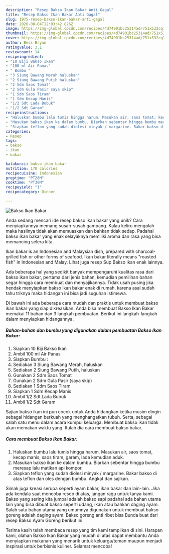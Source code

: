```yaml
---
description: "Resep Bakso Ikan Bakar Anti Gagal"
title: "Resep Bakso Ikan Bakar Anti Gagal"
slug: 1975-resep-bakso-ikan-bakar-anti-gagal
date: 2020-08-04T12:03:42.826Z
image: https://img-global.cpcdn.com/recipes/4d74901bc25314ad/751x532cq70/bakso-ikan-bakar-foto-resep-utama.jpg
thumbnail: https://img-global.cpcdn.com/recipes/4d74901bc25314ad/751x532cq70/bakso-ikan-bakar-foto-resep-utama.jpg
cover: https://img-global.cpcdn.com/recipes/4d74901bc25314ad/751x532cq70/bakso-ikan-bakar-foto-resep-utama.jpg
author: Bess Bryan
ratingvalue: 3.1
reviewcount: 14
recipeingredient:
- "10 Biji Bakso Ikan"
- "100 ml Air Panas"
- " Bumbu "
- "3 Siung Bawang Merah haluskan"
- "2 Siung Bawang Putih haluskan"
- "2 Sdm Saos Tomat"
- "2 Sdm Gula Pasir saya skip"
- "1 Sdm Saos Tiram"
- "1 Sdm Kecap Manis"
- "1/2 Sdt Lada Bubuk"
- "1/2 Sdt Garam"
recipeinstructions:
- "Haluskan bumbu lalu tumis hingga harum. Masukan air, saos tomat, kecap manis, saos tiram, garam, lada kemudian aduk."
- "Masukan bakso ikan ke dalam bumbu. Biarkan sebentar hingga bumbu meresap lalu matikan api kompor."
- "Siapkan teflon yang sudah diolesi minyak / margarine. Bakar bakso di atas teflon dan oles dengan bumbu. Angkat dan sajikan."
categories:
- Resep
tags:
- bakso
- ikan
- bakar

katakunci: bakso ikan bakar 
nutrition: 170 calories
recipecuisine: Indonesian
preptime: "PT28M"
cooktime: "PT30M"
recipeyield: "1"
recipecategory: Dinner

---
```



![Bakso Ikan Bakar](https://img-global.cpcdn.com/recipes/4d74901bc25314ad/751x532cq70/bakso-ikan-bakar-foto-resep-utama.jpg)

Anda sedang mencari ide resep bakso ikan bakar yang unik? Cara menyiapkannya memang susah-susah gampang. Kalau keliru mengolah maka hasilnya tidak akan memuaskan dan bahkan tidak sedap. Padahal bakso ikan bakar yang enak selayaknya memiliki aroma dan rasa yang bisa memancing selera kita.

Ikan bakar is an Indonesian and Malaysian dish, prepared with charcoal-grilled fish or other forms of seafood. Ikan bakar literally means &#34;roasted fish&#34; in Indonesian and Malay. Lihat juga resep Sup Bakso Ikan enak lainnya.

Ada beberapa hal yang sedikit banyak mempengaruhi kualitas rasa dari bakso ikan bakar, pertama dari jenis bahan, kemudian pemilihan bahan segar hingga cara membuat dan menyajikannya. Tidak usah pusing jika hendak menyiapkan bakso ikan bakar enak di rumah, karena asal sudah tahu triknya maka hidangan ini bisa jadi suguhan istimewa.


Di bawah ini ada beberapa cara mudah dan praktis untuk membuat bakso ikan bakar yang siap dikreasikan. Anda bisa membuat Bakso Ikan Bakar memakai 11 bahan dan 3 langkah pembuatan. Berikut ini langkah-langkah dalam menyiapkan hidangannya.

<!--inarticleads1-->

##### Bahan-bahan dan bumbu yang digunakan dalam pembuatan Bakso Ikan Bakar:

1. Siapkan 10 Biji Bakso Ikan
1. Ambil 100 ml Air Panas
1. Siapkan  Bumbu :
1. Sediakan 3 Siung Bawang Merah, haluskan
1. Sediakan 2 Siung Bawang Putih, haluskan
1. Gunakan 2 Sdm Saos Tomat
1. Gunakan 2 Sdm Gula Pasir (saya skip)
1. Sediakan 1 Sdm Saos Tiram
1. Siapkan 1 Sdm Kecap Manis
1. Ambil 1/2 Sdt Lada Bubuk
1. Ambil 1/2 Sdt Garam


Sajian bakso ikan ini pun cocok untuk Anda hidangkan ketika musim dingin sebagai hidangan berkuah yang menghangatkan tubuh. Serta, sebagai salah satu menu dalam acara kumpul keluarga. Membuat bakso ikan tidak akan memakan waktu yang. Itulah dia cara membuat bakso bakar. 

<!--inarticleads2-->

##### Cara membuat Bakso Ikan Bakar:

1. Haluskan bumbu lalu tumis hingga harum. Masukan air, saos tomat, kecap manis, saos tiram, garam, lada kemudian aduk.
1. Masukan bakso ikan ke dalam bumbu. Biarkan sebentar hingga bumbu meresap lalu matikan api kompor.
1. Siapkan teflon yang sudah diolesi minyak / margarine. Bakar bakso di atas teflon dan oles dengan bumbu. Angkat dan sajikan.


Simak juga kreasi serupa seperti ayam bakar, ikan bakar dan lain-lain. Jika ada kendala saat mencoba resep di atas, jangan ragu untuk tanya kami. Bakso yang sering kita jumpai adalah bakso sapi padahal ada bahan utama lain yang bisa dibuat bakso seperti udang, ikan atau bahkan daging ayam. Salah satu bahan utama yang umumnya digunakan untuk membuat bakso goreng adalah daging ayam. Bakso goreng anti ribet bisa Bunda buat dari resep Bakso Ayam Goreng berikut ini. 

Terima kasih telah membaca resep yang tim kami tampilkan di sini. Harapan kami, olahan Bakso Ikan Bakar yang mudah di atas dapat membantu Anda menyiapkan makanan yang menarik untuk keluarga/teman maupun menjadi inspirasi untuk berbisnis kuliner. Selamat mencoba!
